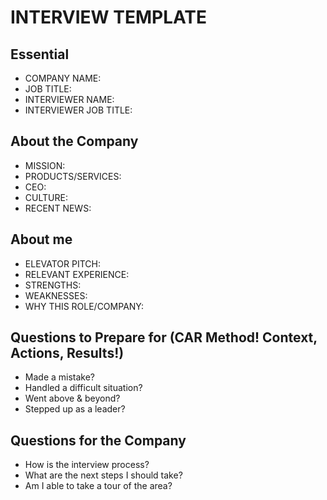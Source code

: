# INTERVIEW TEMPLATE

## Essential

- COMPANY NAME:
- JOB TITLE:
- INTERVIEWER NAME:
- INTERVIEWER JOB TITLE:

## About the Company

- MISSION:
- PRODUCTS/SERVICES:
- CEO:
- CULTURE:
- RECENT NEWS:

## About me

- ELEVATOR PITCH:
- RELEVANT EXPERIENCE:
- STRENGTHS:
- WEAKNESSES:
- WHY THIS ROLE/COMPANY:

## Questions to Prepare for (CAR Method! Context, Actions, Results!)

- Made a mistake?
- Handled a difficult situation?
- Went above & beyond?
- Stepped up as a leader?

## Questions for the Company

- How is the interview process?
- What are the next steps I should take?
- Am I able to take a tour of the area?
